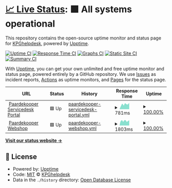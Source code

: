 # [📈 Live Status](https://status.pdkg.org): <!--live status--> **🟩 All systems operational**

This repository contains the open-source uptime monitor and status page for [KPGhelpdesk](https://status.pdkg.org), powered by [Upptime](https://github.com/upptime/upptime).

[![Uptime CI](https://github.com/KPGhelpdesk/upptime/workflows/Uptime%20CI/badge.svg)](https://github.com/KPGhelpdesk/upptime/actions?query=workflow%3A%22Uptime+CI%22)
[![Response Time CI](https://github.com/KPGhelpdesk/upptime/workflows/Response%20Time%20CI/badge.svg)](https://github.com/KPGhelpdesk/upptime/actions?query=workflow%3A%22Response+Time+CI%22)
[![Graphs CI](https://github.com/KPGhelpdesk/upptime/workflows/Graphs%20CI/badge.svg)](https://github.com/KPGhelpdesk/upptime/actions?query=workflow%3A%22Graphs+CI%22)
[![Static Site CI](https://github.com/KPGhelpdesk/upptime/workflows/Static%20Site%20CI/badge.svg)](https://github.com/KPGhelpdesk/upptime/actions?query=workflow%3A%22Static+Site+CI%22)
[![Summary CI](https://github.com/KPGhelpdesk/upptime/workflows/Summary%20CI/badge.svg)](https://github.com/KPGhelpdesk/upptime/actions?query=workflow%3A%22Summary+CI%22)

With [Upptime](https://upptime.js.org), you can get your own unlimited and free uptime monitor and status page, powered entirely by a GitHub repository. We use [Issues](https://github.com/KPGhelpdesk/upptime/issues) as incident reports, [Actions](https://github.com/KPGhelpdesk/upptime/actions) as uptime monitors, and [Pages](https://status.pdkg.org) for the status page.

<!--start: status pages-->
<!-- This summary is generated by Upptime (https://github.com/upptime/upptime) -->
<!-- Do not edit this manually, your changes will be overwritten -->
<!-- prettier-ignore -->
| URL | Status | History | Response Time | Uptime |
| --- | ------ | ------- | ------------- | ------ |
| <img alt="" src="https://icons.duckduckgo.com/ip3/pdkg.topdesk.net.ico" height="13"> [Paardekooper Servicedesk Portal](https://pdkg.topdesk.net) | 🟩 Up | [paardekooper-servicedesk-portal.yml](https://github.com/KPGhelpdesk/upptime/commits/HEAD/history/paardekooper-servicedesk-portal.yml) | <details><summary><img alt="Response time graph" src="./graphs/paardekooper-servicedesk-portal/response-time-week.png" height="20"> 781ms</summary><br><a href="https://status.pdkg.org/history/paardekooper-servicedesk-portal"><img alt="Response time 725" src="https://img.shields.io/endpoint?url=https%3A%2F%2Fraw.githubusercontent.com%2FKPGhelpdesk%2Fupptime%2FHEAD%2Fapi%2Fpaardekooper-servicedesk-portal%2Fresponse-time.json"></a><br><a href="https://status.pdkg.org/history/paardekooper-servicedesk-portal"><img alt="24-hour response time 693" src="https://img.shields.io/endpoint?url=https%3A%2F%2Fraw.githubusercontent.com%2FKPGhelpdesk%2Fupptime%2FHEAD%2Fapi%2Fpaardekooper-servicedesk-portal%2Fresponse-time-day.json"></a><br><a href="https://status.pdkg.org/history/paardekooper-servicedesk-portal"><img alt="7-day response time 781" src="https://img.shields.io/endpoint?url=https%3A%2F%2Fraw.githubusercontent.com%2FKPGhelpdesk%2Fupptime%2FHEAD%2Fapi%2Fpaardekooper-servicedesk-portal%2Fresponse-time-week.json"></a><br><a href="https://status.pdkg.org/history/paardekooper-servicedesk-portal"><img alt="30-day response time 632" src="https://img.shields.io/endpoint?url=https%3A%2F%2Fraw.githubusercontent.com%2FKPGhelpdesk%2Fupptime%2FHEAD%2Fapi%2Fpaardekooper-servicedesk-portal%2Fresponse-time-month.json"></a><br><a href="https://status.pdkg.org/history/paardekooper-servicedesk-portal"><img alt="1-year response time 725" src="https://img.shields.io/endpoint?url=https%3A%2F%2Fraw.githubusercontent.com%2FKPGhelpdesk%2Fupptime%2FHEAD%2Fapi%2Fpaardekooper-servicedesk-portal%2Fresponse-time-year.json"></a></details> | <details><summary><a href="https://status.pdkg.org/history/paardekooper-servicedesk-portal">100.00%</a></summary><a href="https://status.pdkg.org/history/paardekooper-servicedesk-portal"><img alt="All-time uptime 99.94%" src="https://img.shields.io/endpoint?url=https%3A%2F%2Fraw.githubusercontent.com%2FKPGhelpdesk%2Fupptime%2FHEAD%2Fapi%2Fpaardekooper-servicedesk-portal%2Fuptime.json"></a><br><a href="https://status.pdkg.org/history/paardekooper-servicedesk-portal"><img alt="24-hour uptime 100.00%" src="https://img.shields.io/endpoint?url=https%3A%2F%2Fraw.githubusercontent.com%2FKPGhelpdesk%2Fupptime%2FHEAD%2Fapi%2Fpaardekooper-servicedesk-portal%2Fuptime-day.json"></a><br><a href="https://status.pdkg.org/history/paardekooper-servicedesk-portal"><img alt="7-day uptime 100.00%" src="https://img.shields.io/endpoint?url=https%3A%2F%2Fraw.githubusercontent.com%2FKPGhelpdesk%2Fupptime%2FHEAD%2Fapi%2Fpaardekooper-servicedesk-portal%2Fuptime-week.json"></a><br><a href="https://status.pdkg.org/history/paardekooper-servicedesk-portal"><img alt="30-day uptime 99.89%" src="https://img.shields.io/endpoint?url=https%3A%2F%2Fraw.githubusercontent.com%2FKPGhelpdesk%2Fupptime%2FHEAD%2Fapi%2Fpaardekooper-servicedesk-portal%2Fuptime-month.json"></a><br><a href="https://status.pdkg.org/history/paardekooper-servicedesk-portal"><img alt="1-year uptime 99.94%" src="https://img.shields.io/endpoint?url=https%3A%2F%2Fraw.githubusercontent.com%2FKPGhelpdesk%2Fupptime%2FHEAD%2Fapi%2Fpaardekooper-servicedesk-portal%2Fuptime-year.json"></a></details>
| <img alt="" src="https://icons.duckduckgo.com/ip3/www.paardekooper.nl.ico" height="13"> [Paardekooper Webshop](https://www.paardekooper.nl) | 🟩 Up | [paardekooper-webshop.yml](https://github.com/KPGhelpdesk/upptime/commits/HEAD/history/paardekooper-webshop.yml) | <details><summary><img alt="Response time graph" src="./graphs/paardekooper-webshop/response-time-week.png" height="20"> 1803ms</summary><br><a href="https://status.pdkg.org/history/paardekooper-webshop"><img alt="Response time 1898" src="https://img.shields.io/endpoint?url=https%3A%2F%2Fraw.githubusercontent.com%2FKPGhelpdesk%2Fupptime%2FHEAD%2Fapi%2Fpaardekooper-webshop%2Fresponse-time.json"></a><br><a href="https://status.pdkg.org/history/paardekooper-webshop"><img alt="24-hour response time 1843" src="https://img.shields.io/endpoint?url=https%3A%2F%2Fraw.githubusercontent.com%2FKPGhelpdesk%2Fupptime%2FHEAD%2Fapi%2Fpaardekooper-webshop%2Fresponse-time-day.json"></a><br><a href="https://status.pdkg.org/history/paardekooper-webshop"><img alt="7-day response time 1803" src="https://img.shields.io/endpoint?url=https%3A%2F%2Fraw.githubusercontent.com%2FKPGhelpdesk%2Fupptime%2FHEAD%2Fapi%2Fpaardekooper-webshop%2Fresponse-time-week.json"></a><br><a href="https://status.pdkg.org/history/paardekooper-webshop"><img alt="30-day response time 1865" src="https://img.shields.io/endpoint?url=https%3A%2F%2Fraw.githubusercontent.com%2FKPGhelpdesk%2Fupptime%2FHEAD%2Fapi%2Fpaardekooper-webshop%2Fresponse-time-month.json"></a><br><a href="https://status.pdkg.org/history/paardekooper-webshop"><img alt="1-year response time 1898" src="https://img.shields.io/endpoint?url=https%3A%2F%2Fraw.githubusercontent.com%2FKPGhelpdesk%2Fupptime%2FHEAD%2Fapi%2Fpaardekooper-webshop%2Fresponse-time-year.json"></a></details> | <details><summary><a href="https://status.pdkg.org/history/paardekooper-webshop">100.00%</a></summary><a href="https://status.pdkg.org/history/paardekooper-webshop"><img alt="All-time uptime 99.38%" src="https://img.shields.io/endpoint?url=https%3A%2F%2Fraw.githubusercontent.com%2FKPGhelpdesk%2Fupptime%2FHEAD%2Fapi%2Fpaardekooper-webshop%2Fuptime.json"></a><br><a href="https://status.pdkg.org/history/paardekooper-webshop"><img alt="24-hour uptime 100.00%" src="https://img.shields.io/endpoint?url=https%3A%2F%2Fraw.githubusercontent.com%2FKPGhelpdesk%2Fupptime%2FHEAD%2Fapi%2Fpaardekooper-webshop%2Fuptime-day.json"></a><br><a href="https://status.pdkg.org/history/paardekooper-webshop"><img alt="7-day uptime 100.00%" src="https://img.shields.io/endpoint?url=https%3A%2F%2Fraw.githubusercontent.com%2FKPGhelpdesk%2Fupptime%2FHEAD%2Fapi%2Fpaardekooper-webshop%2Fuptime-week.json"></a><br><a href="https://status.pdkg.org/history/paardekooper-webshop"><img alt="30-day uptime 99.94%" src="https://img.shields.io/endpoint?url=https%3A%2F%2Fraw.githubusercontent.com%2FKPGhelpdesk%2Fupptime%2FHEAD%2Fapi%2Fpaardekooper-webshop%2Fuptime-month.json"></a><br><a href="https://status.pdkg.org/history/paardekooper-webshop"><img alt="1-year uptime 99.38%" src="https://img.shields.io/endpoint?url=https%3A%2F%2Fraw.githubusercontent.com%2FKPGhelpdesk%2Fupptime%2FHEAD%2Fapi%2Fpaardekooper-webshop%2Fuptime-year.json"></a></details>

<!--end: status pages-->

[**Visit our status website →**](https://status.pdkg.org)

## 📄 License

- Powered by: [Upptime](https://github.com/upptime/upptime)
- Code: [MIT](./LICENSE) © [KPGhelpdesk](https://status.pdkg.org)
- Data in the `./history` directory: [Open Database License](https://opendatacommons.org/licenses/odbl/1-0/)
